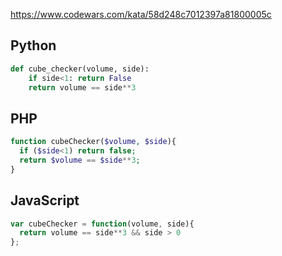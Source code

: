 https://www.codewars.com/kata/58d248c7012397a81800005c

## Python
```python
def cube_checker(volume, side):
    if side<1: return False
    return volume == side**3
```

## PHP
```php
function cubeChecker($volume, $side){
  if ($side<1) return false;
  return $volume == $side**3;
}
```

## JavaScript
```js
var cubeChecker = function(volume, side){
  return volume == side**3 && side > 0
};
```